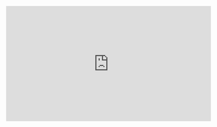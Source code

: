 <div class="cms-embed"><iframe width="560" height="315" src="https://www.youtube.com/embed/hkNrhJuMmxI?si=W2huWHMfRlKMj6fi" title="YouTube video player" frameborder="0" allow="accelerometer; autoplay; clipboard-write; encrypted-media; gyroscope; picture-in-picture; web-share" referrerpolicy="strict-origin-when-cross-origin" allowfullscreen=""></iframe></div>